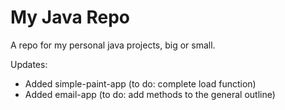 # My Java Repo

A repo for my personal java projects, big or small.

Updates: 
* Added simple-paint-app (to do: complete load function)
* Added email-app (to do: add methods to the general outline)
